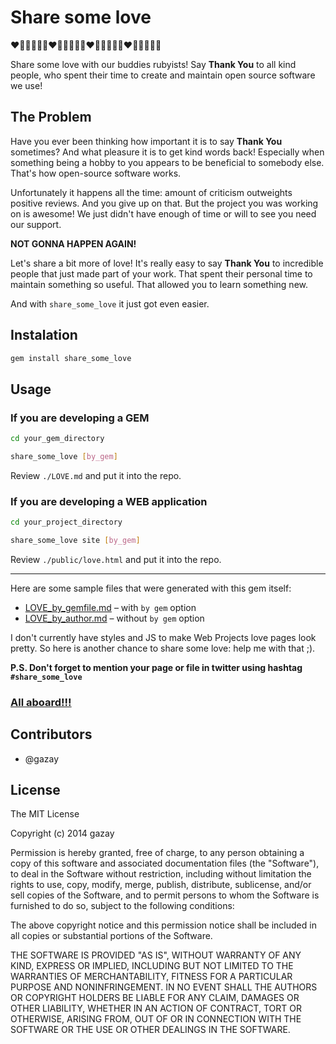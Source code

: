 # Share some love

:heart::green_heart::yellow_heart::blue_heart::purple_heart::sparkling_heart::heart::green_heart::yellow_heart::blue_heart::purple_heart::sparkling_heart::heart::green_heart::yellow_heart::blue_heart::purple_heart::sparkling_heart::heart::green_heart::yellow_heart::blue_heart::purple_heart::sparkling_heart:

Share some love with our buddies rubyists! Say **Thank You** to all kind people, who
spent their time to create and maintain open source software we use!

## The Problem

Have you ever been thinking how important it is to say **Thank You** sometimes?
And what pleasure it is to get kind words back! Especially when something being a
hobby to you appears to be beneficial to somebody else. That's how open-source software
works.

Unfortunately it happens all the time: amount of criticism outweights positive
reviews. And you give up on that. But the project you was working on is awesome!
We just didn't have enough of time or will to see you need our support.

**NOT GONNA HAPPEN AGAIN!**

Let's share a bit more of love! It's really easy to say **Thank You** to incredible
people that just made part of your work. That spent their personal time to maintain something
so useful. That allowed you to learn something new.

And with `share_some_love` it just got even easier.

## Instalation

```bash
gem install share_some_love
```

## Usage

### If you are developing a GEM

```bash
cd your_gem_directory

share_some_love [by_gem]
```

Review `./LOVE.md` and put it into the repo.

### If you are developing a WEB application

```bash
cd your_project_directory

share_some_love site [by_gem]
```

Review `./public/love.html` and put it into the repo.

---

Here are some sample files that were generated with this gem itself:

  * [LOVE_by_gemfile.md](https://github.com/gazay/share_some_love/blob/master/LOVE_by_gem.md) – with `by gem` option
  * [LOVE_by_author.md](https://github.com/gazay/share_some_love/blob/master/LOVE_by_author.md) – without `by gem` option

I don't currently have styles and JS to make Web Projects love pages look pretty. So here is another chance to share some love: help me with that ;).

**P.S. Don't forget to mention your page or file in twitter using hashtag `#share_some_love`**

### [All aboard!!!](http://www.youtube.com/watch?v=Sr45DmZDjSc)

## Contributors

* @gazay

## License

The MIT License

Copyright (c) 2014 gazay

Permission is hereby granted, free of charge, to any person obtaining a copy of this software and associated documentation files (the "Software"), to deal in the Software without restriction, including without limitation the rights to use, copy, modify, merge, publish, distribute, sublicense, and/or sell copies of the Software, and to permit persons to whom the Software is furnished to do so, subject to the following conditions:

The above copyright notice and this permission notice shall be included in all copies or substantial portions of the Software.

THE SOFTWARE IS PROVIDED "AS IS", WITHOUT WARRANTY OF ANY KIND, EXPRESS OR IMPLIED, INCLUDING BUT NOT LIMITED TO THE WARRANTIES OF MERCHANTABILITY, FITNESS FOR A PARTICULAR PURPOSE AND NONINFRINGEMENT. IN NO EVENT SHALL THE AUTHORS OR COPYRIGHT HOLDERS BE LIABLE FOR ANY CLAIM, DAMAGES OR OTHER LIABILITY, WHETHER IN AN ACTION OF CONTRACT, TORT OR OTHERWISE, ARISING FROM, OUT OF OR IN CONNECTION WITH THE SOFTWARE OR THE USE OR OTHER DEALINGS IN THE SOFTWARE.
